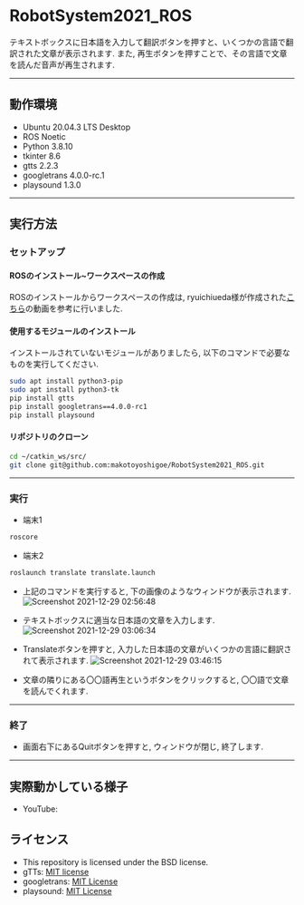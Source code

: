 # RobotSystem2021_ROS
テキストボックスに日本語を入力して翻訳ボタンを押すと、いくつかの言語で翻訳された文章が表示されます. また, 再生ボタンを押すことで、その言語で文章を読んだ音声が再生されます. 

---

## 動作環境
- Ubuntu 20.04.3 LTS Desktop
- ROS Noetic
- Python 3.8.10
- tkinter 8.6
- gtts 2.2.3
- googletrans 4.0.0-rc.1
- playsound 1.3.0

---

## 実行方法
### セットアップ
#### ROSのインストール~ワークスペースの作成
ROSのインストールからワークスペースの作成は, ryuichiueda様が作成された[こちら](https://www.youtube.com/watch?v=PL85Pw_zQH0)の動画を参考に行いました. 
#### 使用するモジュールのインストール
インストールされていないモジュールがありましたら, 以下のコマンドで必要なものを実行してください. 
```sh
sudo apt install python3-pip
sudo apt install python3-tk
pip install gtts
pip install googletrans==4.0.0-rc1
pip install playsound
```
#### リポジトリのクローン
```sh
cd ~/catkin_ws/src/
git clone git@github.com:makotoyoshigoe/RobotSystem2021_ROS.git
```

---

### 実行
- 端末1
```sh
roscore
```

- 端末2
```sh
roslaunch translate translate.launch
```
- 上記のコマンドを実行すると, 下の画像のようなウィンドウが表示されます. 
![Screenshot 2021-12-29 02:56:48](https://user-images.githubusercontent.com/91446273/147593977-87850b5a-146f-4d64-9398-6d33f0b124d3.png)

- テキストボックスに適当な日本語の文章を入力します. 
![Screenshot 2021-12-29 03:06:34](https://user-images.githubusercontent.com/91446273/147594484-92255adb-83c4-4251-9660-f546bc3f9ae6.png)

- Translateボタンを押すと, 入力した日本語の文章がいくつかの言語に翻訳されて表示されます. 
![Screenshot 2021-12-29 03:46:15](https://user-images.githubusercontent.com/91446273/147597337-ee40cf59-1b06-4859-912e-fa25df9737d5.png)

- 文章の隣りにある〇〇語再生というボタンをクリックすると, 〇〇語で文章を読んでくれます. 

---

### 終了
- 画面右下にあるQuitボタンを押すと, ウィンドウが閉じ, 終了します. 

---

## 実際動かしている様子
- YouTube: 

## ライセンス
- This repository is licensed under the BSD license.
- gTTs: [MIT license](https://github.com/pndurette/gTTS/blob/master/LICENSE)
- googletrans: [MIT License](https://github.com/ssut/py-googletrans/blob/master/LICENSE)
- playsound: [MIT License](https://github.com/TaylorSMarks/playsound/blob/master/LICENSE)
